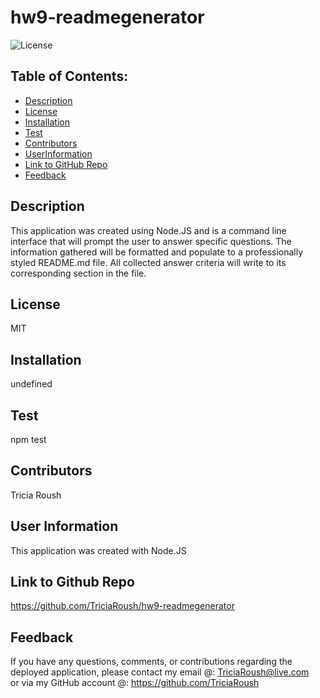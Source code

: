# hw9-readmegenerator 

![License](https://img.shields.io/badge/License-MIT-blue.svg "License Badge")

## Table of Contents: 

- [Description](#description)
- [License](#license)
- [Installation](#installation)
- [Test](#test)
- [Contributors](#contributors)
- [UserInformation](#userinformation)
- [Link to GitHub Repo](#link)
- [Feedback](#feedback)

## Description
This application was created using Node.JS and is a command line interface that will prompt the user to answer specific questions. The information gathered will be formatted and populate to a professionally styled README.md file. All collected answer criteria will write to its corresponding section in the file.
## License
MIT
## Installation 
undefined
## Test
npm test
## Contributors
Tricia Roush
## User Information
This application was created with Node.JS
## Link to Github Repo
https://github.com/TriciaRoush/hw9-readmegenerator
## Feedback
If you have any questions, comments, or contributions regarding the deployed application, please contact my email @: TriciaRoush@live.com  
or via my GitHub account @: https://github.com/TriciaRoush
      